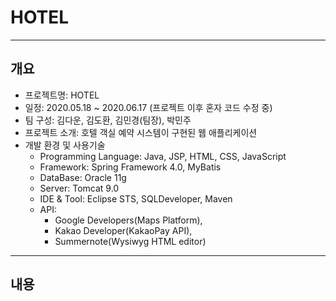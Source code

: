 # HOTEL
-----------------------------------------------
## 개요
* 프로젝트명: HOTEL
* 일정: 2020.05.18 ~ 2020.06.17 (프로젝트 이후 혼자 코드 수정 중)
* 팀 구성: 김다운, 김도환, 김민경(팀장), 박민주
* 프로젝트 소개: 호텔 객실 예약 시스템이 구현된 웹 애플리케이션 
* 개발 환경 및 사용기술
  - Programming Language: Java, JSP, HTML, CSS, JavaScript
  - Framework: Spring Framework 4.0, MyBatis
  - DataBase: Oracle 11g
  - Server: Tomcat 9.0
  - IDE & Tool: Eclipse STS, SQLDeveloper, Maven
  - API:
    - Google Developers(Maps Platform), 
    - Kakao Developer(KakaoPay API),
    - Summernote(Wysiwyg HTML editor)
-----------------------------------------------
## 내용
